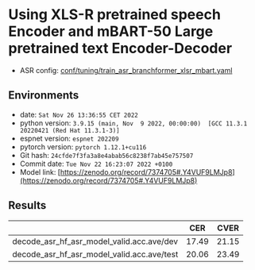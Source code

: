 # Using XLS-R pretrained speech Encoder and mBART-50 Large pretrained text Encoder-Decoder

- ASR config: [conf/tuning/train_asr_branchformer_xlsr_mbart.yaml](conf/tuning/train_asr_branchformer_xlsr_mbart.yaml)

## Environments
- date: `Sat Nov 26 13:36:55 CET 2022`
- python version: `3.9.15 (main, Nov  9 2022, 00:00:00)  [GCC 11.3.1 20220421 (Red Hat 11.3.1-3)]`
- espnet version: `espnet 202209`
- pytorch version: `pytorch 1.12.1+cu116`
- Git hash: `24cfde7f3fa3a8e4abab56c8238f7ab45e757507`
- Commit date: `Tue Nov 22 16:23:07 2022 +0100`
- Model link: [https://zenodo.org/record/7374705#.Y4VUF9LMJp8](https://zenodo.org/record/7374705#.Y4VUF9LMJp8)

## Results

|                                            |  CER  | CVER  |
|--------------------------------------------|-------|-------|
| decode_asr_hf_asr_model_valid.acc.ave/dev  | 17.49 | 21.15 |
| decode_asr_hf_asr_model_valid.acc.ave/test | 20.06 | 23.49 |

